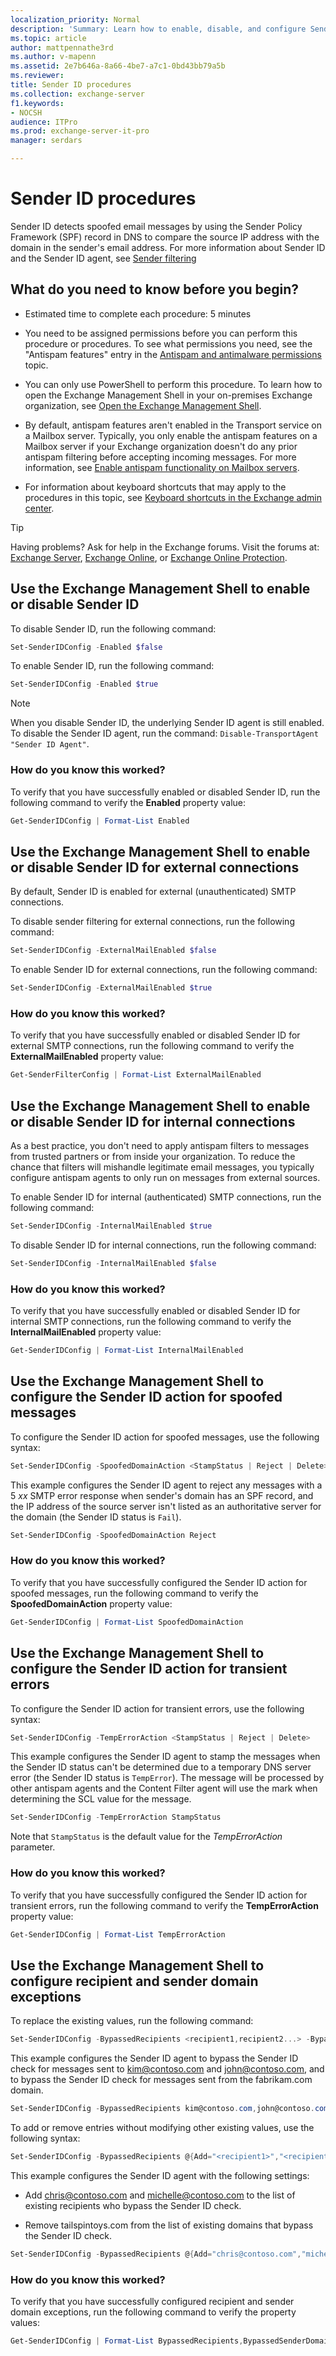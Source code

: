 ```yaml
---
localization_priority: Normal
description: 'Summary: Learn how to enable, disable, and configure Sender ID in Exchange Server 2016 or Exchange Server 2019, and how to verify the Sender ID settings.'
ms.topic: article
author: mattpennathe3rd
ms.author: v-mapenn
ms.assetid: 2e7b646a-8a66-4be7-a7c1-0bd43bb79a5b
ms.reviewer: 
title: Sender ID procedures
ms.collection: exchange-server
f1.keywords:
- NOCSH
audience: ITPro
ms.prod: exchange-server-it-pro
manager: serdars

---
```


# Sender ID procedures

Sender ID detects spoofed email messages by using the Sender Policy Framework (SPF) record in DNS to compare the source IP address with the domain in the sender's email address. For more information about Sender ID and the Sender ID agent, see [Sender filtering](sender-filtering.md)

## What do you need to know before you begin?

- Estimated time to complete each procedure: 5 minutes

- You need to be assigned permissions before you can perform this procedure or procedures. To see what permissions you need, see the "Antispam features" entry in the [Antispam and antimalware permissions](../../permissions/feature-permissions/antispam-and-antimalware-permissions.md) topic.

- You can only use PowerShell to perform this procedure. To learn how to open the Exchange Management Shell in your on-premises Exchange organization, see [Open the Exchange Management Shell](https://docs.microsoft.com/powershell/exchange/exchange-server/open-the-exchange-management-shell).

- By default, antispam features aren't enabled in the Transport service on a Mailbox server. Typically, you only enable the antispam features on a Mailbox server if your Exchange organization doesn't do any prior antispam filtering before accepting incoming messages. For more information, see [Enable antispam functionality on Mailbox servers](antispam-on-mailbox-servers.md).

- For information about keyboard shortcuts that may apply to the procedures in this topic, see [Keyboard shortcuts in the Exchange admin center](../../about-documentation/exchange-admin-center-keyboard-shortcuts.md).

> [!TIP]
> Having problems? Ask for help in the Exchange forums. Visit the forums at: [Exchange Server](https://go.microsoft.com/fwlink/p/?linkId=60612), [Exchange Online](https://go.microsoft.com/fwlink/p/?linkId=267542), or [Exchange Online Protection](https://go.microsoft.com/fwlink/p/?linkId=285351).

## Use the Exchange Management Shell to enable or disable Sender ID

To disable Sender ID, run the following command:

```PowerShell
Set-SenderIDConfig -Enabled $false
```

To enable Sender ID, run the following command:

```PowerShell
Set-SenderIDConfig -Enabled $true
```

> [!NOTE]
> When you disable Sender ID, the underlying Sender ID agent is still enabled. To disable the Sender ID agent, run the command: `Disable-TransportAgent "Sender ID Agent"`.

### How do you know this worked?

To verify that you have successfully enabled or disabled Sender ID, run the following command to verify the **Enabled** property value:

```PowerShell
Get-SenderIDConfig | Format-List Enabled
```

## Use the Exchange Management Shell to enable or disable Sender ID for external connections

By default, Sender ID is enabled for external (unauthenticated) SMTP connections.

To disable sender filtering for external connections, run the following command:

```PowerShell
Set-SenderIDConfig -ExternalMailEnabled $false
```

To enable Sender ID for external connections, run the following command:

```PowerShell
Set-SenderIDConfig -ExternalMailEnabled $true
```

### How do you know this worked?

To verify that you have successfully enabled or disabled Sender ID for external SMTP connections, run the following command to verify the **ExternalMailEnabled** property value:

```PowerShell
Get-SenderFilterConfig | Format-List ExternalMailEnabled
```

## Use the Exchange Management Shell to enable or disable Sender ID for internal connections

As a best practice, you don't need to apply antispam filters to messages from trusted partners or from inside your organization. To reduce the chance that filters will mishandle legitimate email messages, you typically configure antispam agents to only run on messages from external sources.

To enable Sender ID for internal (authenticated) SMTP connections, run the following command:

```PowerShell
Set-SenderIDConfig -InternalMailEnabled $true
```

To disable Sender ID for internal connections, run the following command:

```PowerShell
Set-SenderIDConfig -InternalMailEnabled $false
```

### How do you know this worked?

To verify that you have successfully enabled or disabled Sender ID for internal SMTP connections, run the following command to verify the **InternalMailEnabled** property value:

```PowerShell
Get-SenderIDConfig | Format-List InternalMailEnabled
```

## Use the Exchange Management Shell to configure the Sender ID action for spoofed messages
<a name="ShellSpoofed"> </a>

To configure the Sender ID action for spoofed messages, use the following syntax:

```PowerShell
Set-SenderIDConfig -SpoofedDomainAction <StampStatus | Reject | Delete>
```

This example configures the Sender ID agent to reject any messages with a 5 _xx_ SMTP error response when sender's domain has an SPF record, and the IP address of the source server isn't listed as an authoritative server for the domain (the Sender ID status is `Fail`).

```PowerShell
Set-SenderIDConfig -SpoofedDomainAction Reject
```

### How do you know this worked?

To verify that you have successfully configured the Sender ID action for spoofed messages, run the following command to verify the **SpoofedDomainAction** property value:

```PowerShell
Get-SenderIDConfig | Format-List SpoofedDomainAction
```

## Use the Exchange Management Shell to configure the Sender ID action for transient errors
<a name="ShellTransient"> </a>

To configure the Sender ID action for transient errors, use the following syntax:

```PowerShell
Set-SenderIDConfig -TempErrorAction <StampStatus | Reject | Delete>
```

This example configures the Sender ID agent to stamp the messages when the Sender ID status can't be determined due to a temporary DNS server error (the Sender ID status is `TempError`). The message will be processed by other antispam agents and the Content Filter agent will use the mark when determining the SCL value for the message.

```PowerShell
Set-SenderIDConfig -TempErrorAction StampStatus
```

Note that `StampStatus` is the default value for the _TempErrorAction_ parameter.

### How do you know this worked?

To verify that you have successfully configured the Sender ID action for transient errors, run the following command to verify the **TempErrorAction** property value:

```PowerShell
Get-SenderIDConfig | Format-List TempErrorAction
```

## Use the Exchange Management Shell to configure recipient and sender domain exceptions
<a name="ShellExceptions"> </a>

To replace the existing values, run the following command:

```PowerShell
Set-SenderIDConfig -BypassedRecipients <recipient1,recipient2...> -BypassedSenderDomains <domain1,domain2...>
```

This example configures the Sender ID agent to bypass the Sender ID check for messages sent to kim@contoso.com and john@contoso.com, and to bypass the Sender ID check for messages sent from the fabrikam.com domain.

```PowerShell
Set-SenderIDConfig -BypassedRecipients kim@contoso.com,john@contoso.com -BypassedSenderDomains fabrikam.com
```

To add or remove entries without modifying other existing values, use the following syntax:

```PowerShell
Set-SenderIDConfig -BypassedRecipients @{Add="<recipient1>","<recipient2>"...; Remove="<recipient1>","<recipient2>"...} -BypassedSenderDomains @{Add="<domain1>","<domain2>"...; Remove="<domain1>","<domain2>"...}
```

This example configures the Sender ID agent with the following settings:

- Add chris@contoso.com and michelle@contoso.com to the list of existing recipients who bypass the Sender ID check.

- Remove tailspintoys.com from the list of existing domains that bypass the Sender ID check.

```PowerShell
Set-SenderIDConfig -BypassedRecipients @{Add="chris@contoso.com","michelle@contoso.com"} -BypassedSenderDomains @{Remove="tailspintoys.com"}
```

### How do you know this worked?

To verify that you have successfully configured recipient and sender domain exceptions, run the following command to verify the property values:

```PowerShell
Get-SenderIDConfig | Format-List BypassedRecipients,BypassedSenderDomains
```
